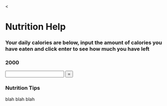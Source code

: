 <
<h1>Nutrition Help</h1>

<h3>Your daily calories are below, input the amount of calories you have eaten and click enter to see how much you have left</h3>
<!-- Calorie will be paired with your profile-->
<h3 id="C1">2000</h3>
<input type="number" id="C2">
<button onclick="calc()">=</button>
<div id="result"></div>


<h3> Nutrition Tips </h3>
<p>blah blah blah</p>

<script>
    function calc() {
        var a = Number(document.getElementById("C1").innerHTML);
        var b = Number(document.getElementById("C2").value);
        var result = a - b;
        document.getElementById("result").innerHTML = result;
    }
</script>
